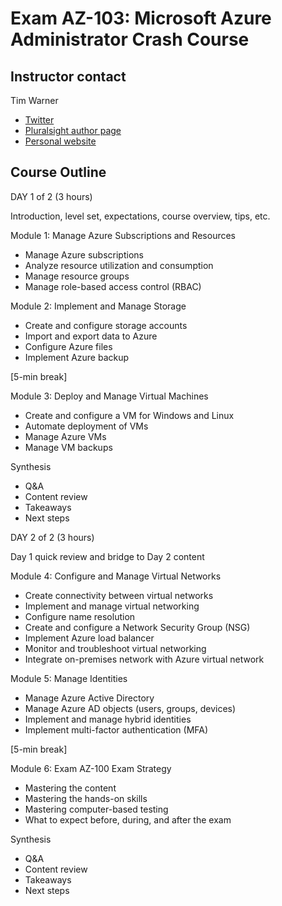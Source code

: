 
# Exam AZ-103: Microsoft Azure Administrator Crash Course

## Instructor contact

Tim Warner

* [Twitter](https://twitter.com/techtrainertim)
* [Pluralsight author page](https://www.pluralsight.com/authors/tim-warner)
* [Personal website](https://techtrainertim.com/)

## Course Outline

DAY 1 of 2 (3 hours)

Introduction, level set, expectations, course overview, tips, etc.

Module 1: Manage Azure Subscriptions and Resources

* Manage Azure subscriptions
* Analyze resource utilization and consumption
* Manage resource groups
* Manage role-based access control (RBAC)

Module 2: Implement and Manage Storage

* Create and configure storage accounts
* Import and export data to Azure
* Configure Azure files
* Implement Azure backup

[5-min break]

Module 3: Deploy and Manage Virtual Machines

* Create and configure a VM for Windows and Linux
* Automate deployment of VMs
* Manage Azure VMs
* Manage VM backups

Synthesis

* Q&A
* Content review
* Takeaways
* Next steps

DAY 2 of 2 (3 hours)

Day 1 quick review and bridge to Day 2 content

Module 4: Configure and Manage Virtual Networks

* Create connectivity between virtual networks
* Implement and manage virtual networking
* Configure name resolution
* Create and configure a Network Security Group (NSG)
* Implement Azure load balancer
* Monitor and troubleshoot virtual networking
* Integrate on-premises network with Azure virtual network

Module 5: Manage Identities

* Manage Azure Active Directory
* Manage Azure AD objects (users, groups, devices)
* Implement and manage hybrid identities
* Implement multi-factor authentication (MFA)

[5-min break]

Module 6: Exam AZ-100 Exam Strategy

* Mastering the content
* Mastering the hands-on skills
* Mastering computer-based testing
* What to expect before, during, and after the exam

Synthesis

* Q&A
* Content review
* Takeaways
* Next steps

